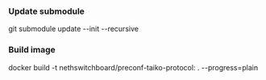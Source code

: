### Update submodule
git submodule update --init --recursive

### Build image
docker build -t nethswitchboard/preconf-taiko-protocol:<VERSION> . --progress=plain
